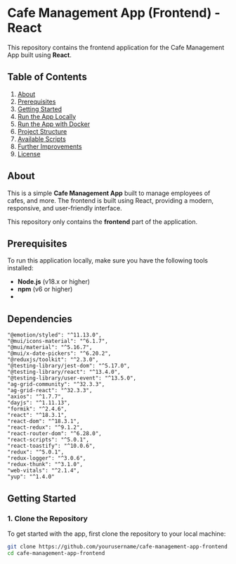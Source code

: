 # Cafe Management App (Frontend) - React

This repository contains the frontend application for the Cafe Management App built using **React**.

## Table of Contents

1. [About](#about)
2. [Prerequisites](#prerequisites)
3. [Getting Started](#getting-started)
4. [Run the App Locally](#run-the-app-locally)
5. [Run the App with Docker](#run-the-app-with-docker)
6. [Project Structure](#project-structure)
7. [Available Scripts](#available-scripts)
8. [Further Improvements](#further-improvements)
9. [License](#license)

## About

This is a simple **Cafe Management App** built to manage employees of cafes, and more. The frontend is built using React, providing a modern, responsive, and user-friendly interface. 

This repository only contains the **frontend** part of the application.

## Prerequisites

To run this application locally, make sure you have the following tools installed:

- **Node.js** (v18.x or higher)
- **npm** (v6 or higher)
- 
## Dependencies

    "@emotion/styled": "^11.13.0",
    "@mui/icons-material": "^6.1.7",
    "@mui/material": "^5.16.7",
    "@mui/x-date-pickers": "^6.20.2",
    "@reduxjs/toolkit": "^2.3.0",
    "@testing-library/jest-dom": "^5.17.0",
    "@testing-library/react": "^13.4.0",
    "@testing-library/user-event": "^13.5.0",
    "ag-grid-community": "^32.3.3",
    "ag-grid-react": "^32.3.3",
    "axios": "^1.7.7",
    "dayjs": "^1.11.13",
    "formik": "^2.4.6",
    "react": "^18.3.1",
    "react-dom": "^18.3.1",
    "react-redux": "^9.1.2",
    "react-router-dom": "^6.28.0",
    "react-scripts": "^5.0.1",
    "react-toastify": "^10.0.6",
    "redux": "^5.0.1",
    "redux-logger": "^3.0.6",
    "redux-thunk": "^3.1.0",
    "web-vitals": "^2.1.4",
    "yup": "^1.4.0"

## Getting Started

### 1. Clone the Repository

To get started with the app, first clone the repository to your local machine:

```bash
git clone https://github.com/yourusername/cafe-management-app-frontend.git
cd cafe-management-app-frontend
